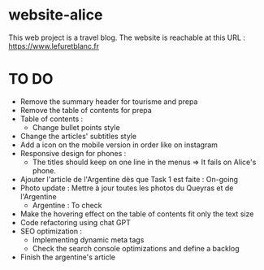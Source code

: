 # website-alice

This web project is a travel blog. The website is reachable at this URL : https://www.lefuretblanc.fr

# TO DO

- Remove the summary header for tourisme and prepa
- Remove the table of contents for prepa
- Table of contents :
  - Change bullet points style
- Change the articles' subtitles style
- Add a icon on the mobile version in order like on instagram
- Responsive design for phones :
  - The titles should keep on one line in the menus => It fails on Alice's phone.
- Ajouter l'article de l'Argentine dès que Task 1 est faite : On-going
- Photo update : Mettre à jour toutes les photos du Queyras et de l'Argentine
  - Argentine : To check
- Make the hovering effect on the table of contents fit only the text size
- Code refactoring using chat GPT
- SEO optimization :
  - Implementing dynamic meta tags
  - Check the search console optimizations and define a backlog
- Finish the argentine's article
